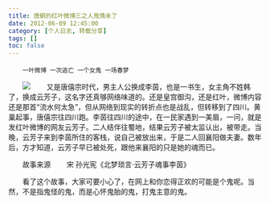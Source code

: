 ```yaml
---
title: 唐朝的红叶微博三之人鬼情未了
date: 2012-06-09 12:45:00
category: [个人日志, 转载分享]
tags: []
toc: false
---
```

　　`一叶微博 一次逃亡 一个女鬼 一场春梦`

<!-- more -->
　　<img src="http://qqadapt.qpic.cn/adapt/0/d2c720d8-88e6-e38e-a66c-2c361587fb0a/800?pt=0&ek=1&kp=1&sce=0-12-12" />
　　又是唐僖宗时代，男主人公换成李茵，也是一书生，女主角不姓韩了，换成云芳子，这名字还真够网络味道的。还是皇宫御沟，还是红叶，微博内容还是那首“流水何太急”，但从网络到现实的转折点也是战乱，但转移到了四川。黄巢起事，唐僖宗往四川跑。李茵往四川的途中，在一民家遇到一美眉，一问，就是发红叶微博的网友云芳子。二人结伴往蜀地，结果云芳子被太监认出，被带走。当晚，云芳子来到李茵所住的客栈，说自己被放出来，于是二人回襄阳做夫妻。数年后，方才知道，云芳子早已被处死，跟他来襄阳的只是她的魂而已。

　　故事来源 　　宋 孙光宪《北梦琐言·云芳子魂事李茵》

 

　　看了这个故事，大家可要小心了，在网上和你恋得正欢的可能是个鬼呢。当然，不是指鬼怪的鬼，而是心怀鬼胎的鬼，打鬼主意的鬼。